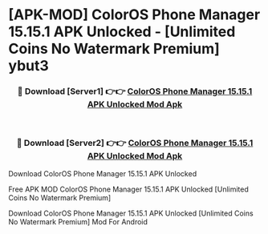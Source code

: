 # [APK-MOD] ColorOS Phone Manager 15.15.1 APK Unlocked - [Unlimited Coins No Watermark Premium] ybut3



<div align="center">
<h3>🔴 Download [Server1] 👉👉 <a href="https://momento.my/?title=ColorOS_Phone_Manager_15.15.1_APK_Unlocked">ColorOS Phone Manager 15.15.1 APK Unlocked Mod Apk</a></h3><br>

<h3>🔴 Download [Server2] 👉👉 <a href="https://momento.my/?title=ColorOS_Phone_Manager_15.15.1_APK_Unlocked">ColorOS Phone Manager 15.15.1 APK Unlocked Mod Apk</a></h3>
</div>



Download ColorOS Phone Manager 15.15.1 APK Unlocked 

Free APK MOD ColorOS Phone Manager 15.15.1 APK Unlocked [Unlimited Coins No Watermark Premium]

Download ColorOS Phone Manager 15.15.1 APK Unlocked [Unlimited Coins No Watermark Premium] Mod For Android
